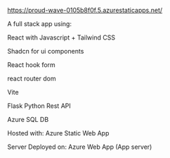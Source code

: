 https://proud-wave-0105b8f0f.5.azurestaticapps.net/

A full stack app using:

React with Javascript + Tailwind CSS

Shadcn for ui components 

React hook form 

react router dom 


Vite


Flask Python Rest API


Azure SQL DB 

Hosted with:
Azure Static Web App

Server Deployed on:
Azure Web App (App server)


